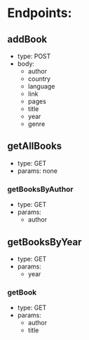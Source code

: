# Endpoints:

## addBook
- type: POST
- body:
    - author
    - country
    - language
    - link
    - pages
    - title
    - year
    - genre

## getAllBooks
- type: GET
- params: none

### getBooksByAuthor
- type: GET
- params: 
    - author

## getBooksByYear
- type: GET
- params:
    - year

### getBook
- type: GET
- params:
    - author
    - title